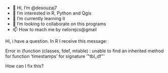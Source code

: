 - 👋 Hi, I’m @desouzaj7
- 👀 I’m interested in R, Python and Qgis
- 🌱 I’m currently learning it
- 💞️ I’m looking to collaborate on this programs
- 📫 How to reach me by nelorejcs@gmail

<!---
desouzaj7/desouzaj7 is a ✨ special ✨ repository because its `README.md` (this file) appears on your GitHub profile.
You can click the Preview link to take a look at your changes.
--->

Hi, i have a question.
In R I receive this message:

Error in (function (classes, fdef, mtable)  : 
  unable to find an inherited method for function ‘timestamps’ for signature ‘"tbl_df"’
  
  How can I fix this?
  

